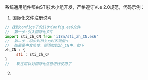 系统通用组件都由STI技术小组开发，严格遵守Vue 2.0规范，代码示例：
1. <label id="#description">国际化文件注册说明</label>
``` javascript
// 找到configs下的I18nConfig.es6文件
//  第一步:引入国际化文件
import sti_zh_CN from 'i18n/sti_zh_CN.es6'
//  第二步：添加到相关的时区键值中
//  如果是中文简体，则添加到zh_CN中，如下
zh_CN : {
     sti : sti_zh_CN
}
//   现在可以对国际化信息进行使用了
```
2. 
